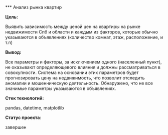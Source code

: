 *** Анализ рынка квартир 

**Цель:**

Выявить зависимость между ценой  цен на квартиры на рынке недвижимости Спб и области и каждым из факторов, которые обычно указываются в объявлениях (количество комнат, этаж, расположение,  и т.п) 

**Вывод:**

Все параметры и факторы, за исключением одного (населенный пункт), не оказывают определяющевого влияния и должны рассматриваться в совокупности. Система на основании этих параметров будет прогнозировать цену на недвижимость, что позволит отследить аномалии и мошенническую деятельность. Обнаружено, что не все значимые параметры указываются в объявлениях. 

**Стек технологий:** 

pandas, datetime, matplotlib

**Статус проекта**:

завершен
